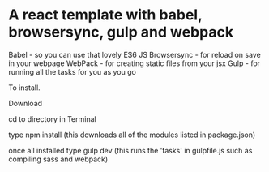 # A react template with babel, browsersync, gulp and webpack

Babel - so you can use that lovely ES6 JS
Browsersync - for reload on save in your webpage
WebPack - for creating static files from your jsx
Gulp - for running all the tasks for you as you go

To install.

Download

cd to directory in Terminal

type npm install (this downloads all of the modules listed in package.json)

once all installed type gulp dev (this runs the 'tasks' in gulpfile.js such as compiling sass and webpack)

